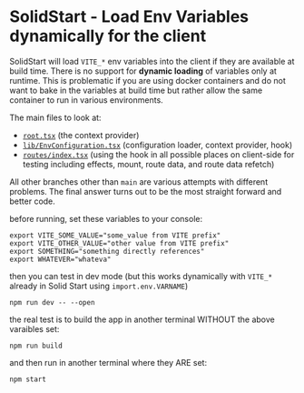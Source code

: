 # SolidStart - Load Env Variables dynamically for the client

SolidStart will load `VITE_*` env variables into the client if they are available at build time.
There is no support for <b>dynamic loading</b> of variables only at runtime. This is problematic if you 
are using docker containers and do not want to bake in the variables at build time but rather allow the
same container to run in various environments.

The main files to look at:
* [`root.tsx`](src/root.tsx) (the context provider)
* [`lib/EnvConfiguration.tsx`](src/lib/EnvConfiguration.tsx) (configuration loader, context provider, hook)
* [`routes/index.tsx`](src/routes/index.tsx) (using the hook in all possible places on client-side for testing including effects, mount, route data, and route data refetch)

All other branches other than `main` are various attempts with different problems.  The final answer turns out to be the most straight forward and better code.

before running, set these variables to your console:

```shell
export VITE_SOME_VALUE="some_value from VITE prefix"
export VITE_OTHER_VALUE="other value from VITE prefix"
export SOMETHING="something directly references"
export WHATEVER="whateva"
```

then you can test in dev mode (but this works dynamically with `VITE_*` already in Solid Start using `import.env.VARNAME`)
```shell
npm run dev -- --open
```

the real test is to build the app in another terminal WITHOUT the above varaibles set:

```shell
npm run build
```

and then run in another terminal where they ARE set:
```shell
npm start
```
